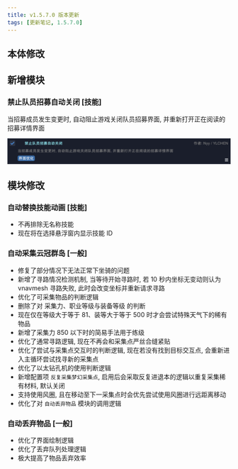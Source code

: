 ```yaml
---
title: v1.5.7.0 版本更新
tags: [更新笔记, 1.5.7.0]
---
```


## 本体修改



## 新增模块

### 禁止队员招募自动关闭 [技能]

当招募成员发生变更时, 自动阻止游戏关闭队员招募界面, 并重新打开正在阅读的招募详情界面

![NoAutoClosePartyFinder](/assets/Changelog/1.5.7.0/NoAutoClosePartyFinder.png)

## 模块修改

### 自动替换技能动画 [技能]

- 不再排除无名称技能
- 现在将在选择悬浮窗内显示技能 ID

### 自动采集云冠群岛 [一般]

- 修复了部分情况下无法正常下坐骑的问题
- 新增了寻路情况检测机制, 当等待开始寻路时, 若 10 秒内坐标无变动则认为 vnavmesh 寻路失败, 此时会改变坐标并重新请求寻路
- 优化了可采集物品的判断逻辑
- 删除了对 采集力、职业等级与装备等级 的判断
- 现在仅在等级大于等于 81、装等大于等于 500 时才会尝试特殊天气下的稀有物品
- 新增了采集力 850 以下时的简易手法用于练级
- 优化了通常寻路逻辑, 现在不再会和采集点严丝合缝紧贴
- 优化了尝试与采集点交互时的判断逻辑, 现在若没有找到目标交互点, 会重新进入主循环尝试找寻新的采集点
- 优化了以太钻孔机的使用判断逻辑
- 新增配置项 `反复采集梦幻采集点`, 启用后会采取反复进退本的逻辑以重复采集稀有材料, 默认关闭
- 支持使用风圈, 且在移动至下一采集点时会优先尝试使用风圈进行远距离移动
- 优化了对 `自动丢弃物品` 模块的调用逻辑

### 自动丢弃物品 [一般]

- 优化了界面绘制逻辑
- 优化了丢弃队列处理逻辑
- 极大提高了物品丢弃效率